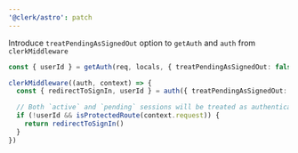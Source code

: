 ```yaml
---
'@clerk/astro': patch
---
```


Introduce `treatPendingAsSignedOut` option to `getAuth` and `auth` from `clerkMiddleware`

```ts
const { userId } = getAuth(req, locals, { treatPendingAsSignedOut: false })
```

```ts
clerkMiddleware((auth, context) => {
  const { redirectToSignIn, userId } = auth({ treatPendingAsSignedOut: false })

  // Both `active` and `pending` sessions will be treated as authenticated when `treatPendingAsSignedOut` is false
  if (!userId && isProtectedRoute(context.request)) {
    return redirectToSignIn()
  }
})
```
